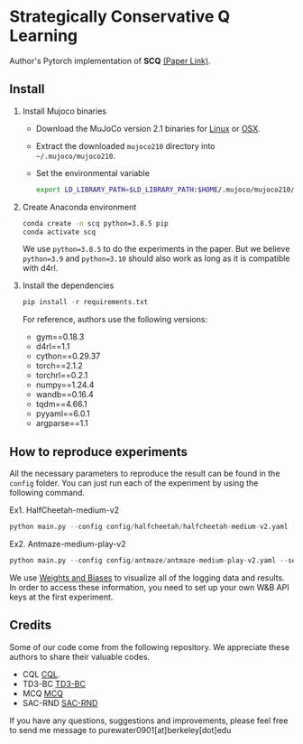 # Strategically Conservative Q Learning

Author's Pytorch implementation of **SCQ** [(Paper Link)](https://arxiv.org/abs/2406.04534v1).

## Install

1. Install Mujoco binaries
    - Download the MuJoCo version 2.1 binaries for
   [Linux](https://mujoco.org/download/mujoco210-linux-x86_64.tar.gz) or
   [OSX](https://mujoco.org/download/mujoco210-macos-x86_64.tar.gz).
    - Extract the downloaded `mujoco210` directory into `~/.mujoco/mujoco210`.
    - Set the environmental variable

      ```bash
      export LD_LIBRARY_PATH=$LD_LIBRARY_PATH:$HOME/.mujoco/mujoco210/bin
      ```

2. Create Anaconda environment

    ```bash
    conda create -n scq python=3.8.5 pip
    conda activate scq
    ```

    We use `python=3.8.5` to do the experiments in the paper. But we believe `python=3.9` and `python=3.10` should also work as long as it is compatible with d4rl.

3. Install the dependencies

    ```python
    pip install -r requirements.txt
    ```

    For reference, authors use the following versions:

    - gym==0.18.3
    - d4rl==1.1
    - cython==0.29.37
    - torch==2.1.2
    - torchrl==0.2.1
    - numpy==1.24.4
    - wandb==0.16.4
    - tqdm==4.66.1
    - pyyaml==6.0.1
    - argparse==1.1


## How to reproduce experiments

All the necessary parameters to reproduce the result can be found in the `config` folder. You can just run each of the experiment by using the following command.

Ex1. HalfCheetah-medium-v2

```python
python main.py --config config/halfcheetah/halfcheetah-medium-v2.yaml --seed 0
```

Ex2. Antmaze-medium-play-v2

```python
python main.py --config config/antmaze/antmaze-medium-play-v2.yaml --seed 0
```

We use [Weights and Biases](https://wandb.ai/site) to visualize all of the logging data and results. In order to access these information, you need to set up your own W&B API keys at the first experiment.

## Credits

Some of our code come from the following repository. We appreciate these authors to share their valuable codes.

- CQL [CQL](https://github.com/aviralkumar2907/CQL).
- TD3-BC [TD3-BC](https://github.com/sfujim/TD3_BC)
- MCQ [MCQ](https://github.com/dmksjfl/MCQ)
- SAC-RND [SAC-RND](https://github.com/tinkoff-ai/sac-rnd/tree/main)

If you have any questions, suggestions and improvements, please feel free to send me message to purewater0901\[at\]berkeley\[dot\]edu
